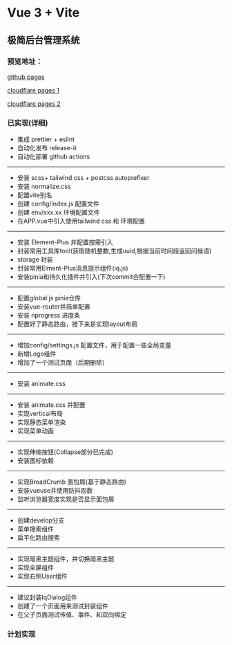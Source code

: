 # Vue 3 + Vite

## 极简后台管理系统

### 预览地址：
[github pages](https://marioliu2001.github.io/vue3-iqoo-admin-easy-template)

[cloudflare pages 1](https://vue3-iqoo-admin-easy-template.mario167.onflashdrive.app)

[cloudflare pages 2](https://vue3-iqoo-admin-easy-template.pages.dev)

### 已实现(详细)

- 集成 prettier + eslint
- 自动化发布 release-it
- 自动化部署 github actions
---
- 安装 scss+ tailwind css + postcss autoprefixer
- 安装 normalize.css
- 配置vite别名
- 创建 config/index.js 配置文件
- 创建 env/xxx.xx 环境配置文件
- 在APP.vue中引入使用tailwind css 和 环境配置
---
- 安装 Element-Plus 并配置按需引入
- 封装常用工具库tool(获取随机整数,生成uuid,根据当前时间段返回问候语)
- storage 封装
- 封装常用Elment-Plus消息提示组件(iq.js)
- 安装pinia和持久化插件并引入(下次commit会配置一下)
---
- 配置global.js pinia仓库
- 安装vue-router并简单配置
- 安装 nprogress 进度条
- 配置好了静态路由，接下来是实现layout布局
---
- 增加config/settings.js 配置文件，用于配置一些全局变量
- 新增Logo组件
- 增加了一个测试页面（后期删除）
---
- 安装 animate.css
---
- 安装 animate.css 并配置
- 实现vertical布局
- 实现静态菜单渲染
- 实现菜单动画
---
- 实现伸缩按钮(Collapse部分已完成)
- 安装图标依赖
---
- 实现BreadCrumb 面包屑(基于静态路由)
- 安装vueuse并使用防抖函数
- 监听浏览器宽度实现是否显示面包屑
---
- 创建develop分支
- 菜单搜索组件
- 扁平化路由搜索
---
- 实现暗黑主题组件，并切换暗黑主题
- 实现全屏组件
- 实现右侧User组件
---
- 建议封装IqDialog组件
- 创建了一个页面用来测试封装组件
- 在父子页面测试传值、事件、和双向绑定

### 计划实现
